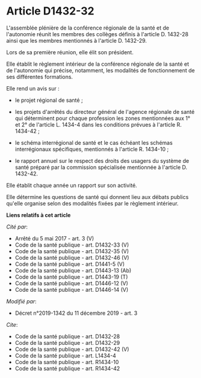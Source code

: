 # Article D1432-32

L'assemblée plénière de la conférence régionale de la santé et de l'autonomie réunit les membres des collèges définis à
l'article D. 1432-28 ainsi que les membres mentionnés à l'article D. 1432-29. 

Lors de sa première réunion, elle élit son président. 

Elle établit le règlement intérieur de la conférence régionale de la santé et de l'autonomie qui précise, notamment, les
modalités de fonctionnement de ses différentes formations. 

Elle rend un avis sur :

- le projet régional de santé ;

- les projets d'arrêtés du directeur général de l'agence régionale de santé qui déterminent pour chaque profession les zones
mentionnées aux 1° et 2° de l'article L. 1434-4 dans les conditions prévues à l'article R. 1434-42 ;

- le schéma interrégional de santé et le cas échéant les schémas interrégionaux spécifiques, mentionnés à l'article R.
1434-10 ;

- le rapport annuel sur le respect des droits des usagers du système de santé préparé par la commission spécialisée
mentionnée à l'article D. 1432-42. 

Elle établit chaque année un rapport sur son activité. 

Elle détermine les questions de santé qui donnent lieu aux débats publics qu'elle organise selon des modalités fixées par le
règlement intérieur.

**Liens relatifs à cet article**

_Cité par_:

  - Arrêté du 5 mai 2017 - art. 3 (V)
  - Code de la santé publique - art. D1432-33 (V)
  - Code de la santé publique - art. D1432-35 (V)
  - Code de la santé publique - art. D1432-46 (V)
  - Code de la santé publique - art. D1441-5 (V)
  - Code de la santé publique - art. D1443-13 (Ab)
  - Code de la santé publique - art. D1443-19 (T)
  - Code de la santé publique - art. D1446-12 (V)
  - Code de la santé publique - art. D1446-14 (V)

_Modifié par_:

  - Décret n°2019-1342 du 11 décembre 2019 - art. 3

_Cite_:

  - Code de la santé publique - art. D1432-28
  - Code de la santé publique - art. D1432-29
  - Code de la santé publique - art. D1432-42 (V)
  - Code de la santé publique - art. L1434-4
  - Code de la santé publique - art. R1434-10
  - Code de la santé publique - art. R1434-42
